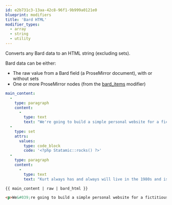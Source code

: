 ```yaml
---
id: e2b731c3-13aa-42c8-96f1-9b999a0121e0
blueprint: modifiers
title: 'Bard HTML'
modifier_types:
  - array
  - string
  - utility
---
```

Converts any Bard data to an HTML string (excluding sets).

Bard data can be either:

* The raw value from a Bard field (a ProseMirror document), with or without sets
* One or more ProseMirror nodes (from the [bard_items](bard_items) modifier)

```yaml
main_content:
  -
    type: paragraph
    content:
      -
        type: text
        text: "We're going to build a simple personal website for a fictitious young aspiring programmer named Kurt Logan."
  -
    type: set
    attrs:
      values:
        type: code_block
        code: '<?php Statamic::rocks() ?>'
  -
    type: paragraph
    content:
      -
        type: text
        text: "Kurt always has and always will live in the 1980s and is very excited at the prospect of having his very own place in\_CYBERSPACE."
```

```
{{ main_content | raw | bard_html }}
```

```html
<p>We&#039;re going to build a simple personal website for a fictitious young aspiring programmer named Kurt Logan.</p><p>Kurt always has and always will live in the 1980s and is very excited at the prospect of having his very own place in CYBERSPACE.</p>
```
